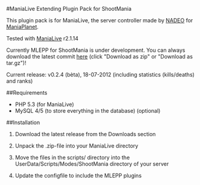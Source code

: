 #ManiaLive Extending Plugin Pack for ShootMania

This plugin pack is for ManiaLive, the server controller made by [NADEO](http://www.nadeo.com/) for [ManiaPlanet](http://www.maniaplanet.com/).

Tested with [ManiaLive](http://code.google.com/p/manialive/downloads/detail?name=ManiaLive_2.1.14.zip) r2.1.14

Currently MLEPP for ShootMania is under development. You can always download the latest commit [here](https://github.com/MLEPP/shootmania/downloads/) (click "Download as zip" or "Download as tar.gz")!

Current release: v0.2.4 (bèta), 18-07-2012 (including statistics (kills/deaths) and ranks)

##Requirements
- PHP 5.3 (for ManiaLive)
- MySQL 4/5 (to store everything in the database) (optional)

##Installation
1) Download the latest release from the Downloads section

2) Unpack the .zip-file into your ManiaLive directory

3) Move the files in the scripts/ directory into the UserData/Scripts/Modes/ShootMania directory of your server

4) Update the configfile to include the MLEPP plugins